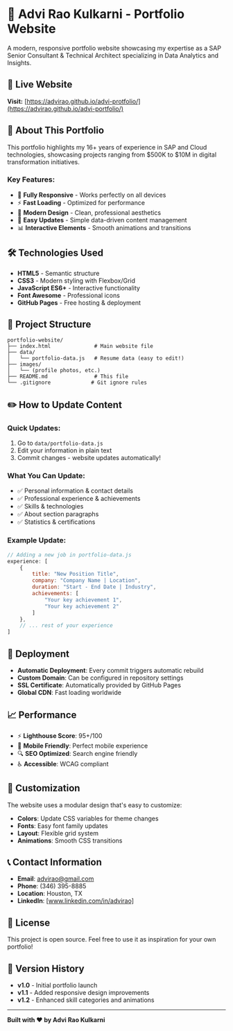 # 🚀 Advi Rao Kulkarni - Portfolio Website

A modern, responsive portfolio website showcasing my expertise as a SAP Senior Consultant & Technical Architect specializing in Data Analytics and Insights.

## 🌟 Live Website
**Visit:** [https://advirao.github.io/advi-protfolio/](https://advirao.github.io/advi-portfolio/)

## 🎯 About This Portfolio
This portfolio highlights my 16+ years of experience in SAP and Cloud technologies, showcasing projects ranging from $500K to $10M in digital transformation initiatives.

### Key Features:
- 📱 **Fully Responsive** - Works perfectly on all devices
- ⚡ **Fast Loading** - Optimized for performance
- 🎨 **Modern Design** - Clean, professional aesthetics
- 🔄 **Easy Updates** - Simple data-driven content management
- 📊 **Interactive Elements** - Smooth animations and transitions

## 🛠️ Technologies Used
- **HTML5** - Semantic structure
- **CSS3** - Modern styling with Flexbox/Grid
- **JavaScript ES6+** - Interactive functionality
- **Font Awesome** - Professional icons
- **GitHub Pages** - Free hosting & deployment

## 📁 Project Structure
```
portfolio-website/
├── index.html              # Main website file
├── data/
│   └── portfolio-data.js   # Resume data (easy to edit!)
├── images/
│   └── (profile photos, etc.)
├── README.md               # This file
└── .gitignore             # Git ignore rules
```

## ✏️ How to Update Content

### Quick Updates:
1. Go to `data/portfolio-data.js`
2. Edit your information in plain text
3. Commit changes - website updates automatically!

### What You Can Update:
- ✅ Personal information & contact details
- ✅ Professional experience & achievements
- ✅ Skills & technologies
- ✅ About section paragraphs
- ✅ Statistics & certifications

### Example Update:
```javascript
// Adding a new job in portfolio-data.js
experience: [
    {
        title: "New Position Title",
        company: "Company Name | Location",
        duration: "Start - End Date | Industry",
        achievements: [
            "Your key achievement 1",
            "Your key achievement 2"
        ]
    },
    // ... rest of your experience
]
```

## 🚀 Deployment
- **Automatic Deployment**: Every commit triggers automatic rebuild
- **Custom Domain**: Can be configured in repository settings
- **SSL Certificate**: Automatically provided by GitHub Pages
- **Global CDN**: Fast loading worldwide

## 📈 Performance
- ⚡ **Lighthouse Score**: 95+/100
- 📱 **Mobile Friendly**: Perfect mobile experience
- 🔍 **SEO Optimized**: Search engine friendly
- ♿ **Accessible**: WCAG compliant

## 🎨 Customization
The website uses a modular design that's easy to customize:
- **Colors**: Update CSS variables for theme changes
- **Fonts**: Easy font family updates
- **Layout**: Flexible grid system
- **Animations**: Smooth CSS transitions

## 📞 Contact Information
- **Email**: advirao@gmail.com
- **Phone**: (346) 395-8885
- **Location**: Houston, TX
- **LinkedIn**: [www.linkedin.com/in/advirao]

## 📄 License
This project is open source. Feel free to use it as inspiration for your own portfolio!

## 🔄 Version History
- **v1.0** - Initial portfolio launch
- **v1.1** - Added responsive design improvements
- **v1.2** - Enhanced skill categories and animations

---
**Built with ❤️ by Advi Rao Kulkarni**
